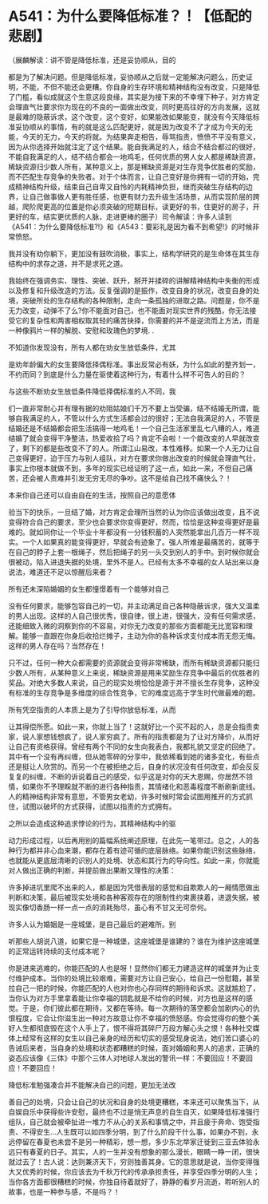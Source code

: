 # A541：为什么要降低标准？！【低配的悲剧】

（展麟解读：讲不管是降低标准，还是妥协顺从，目的

都是为了解决问题。但是降低标准，妥协顺从之后就一定能解决问题么，历史证明，不能，不但不能还会更糟。你自身的生存环境和精神结构没有改变，只是降低了门槛，看似成就这个生意这段良缘，其实是为接下来的不幸埋下种子，对方肯定会理直气壮要求你为现在的不良的一面做出改变，同时更高往好的方向发展，这就是最难的隐蔽诉求，这个改变，这个变好，如果能改如果能变，就没有今天降低标准妥协顺从的事情，有的就是这么匹配更好，就是因为改变不了才成为今天的无能，今天的无力，今天的将就。为结果奔走相告，辱骂指责，愤愤不平没有意义，因为从你选择开始就注定了这个结果。能自我满足的人，结合不结合都过的很好，不能自我满足的人，结不结合都会一地鸡毛，任何优质的男人女人都是稀缺资源，稀缺资源归少数人所有，某种意义上，那是稀缺资源是对生存竞争优胜者的奖励，而不匹配生存竞争的失败者。对于个体而言，让自己变好是你拥有一切的开始，完成精神结构升级，结束自己自卑又自怜的内耗精神负担，继而突破生存结构的边界，让自己做事做人更有胜任感，也更有财力去升级生活场景，从而实现阶层的跨越，爬阶爬更高的位置是你必须突破的短期目标，读更好的书，住更好的房子，开更好的车，结实更优质的人脉，走进更棒的圈子）司令解读：许多人读到《A541：为什么要降低标准?!》和《A543：要彩礼是因为看不到希望!》的时候非常愤怒。

我并没有劝你躺下，更加没有鼓吹消极，事实上，结构学研究的是生命体在其生存结构中的求存之道，并不是求死之道。

我始终在强调务实、理性、突破、跃升，掰开并揉碎的讲解精神结构中失衡的形成以及修复和升级改造的方法。反复强调的是振作，改变自身的状况，改变自身的处境，突破所处的生存结构的各种限制，走向一条孤独的进取之路。问题是，你不是无力改变，动弹不了么?你不能面对自己，也不能面对现实世界的残酷，你无法接受它的复杂性和两害相权取其轻的痛苦抉择，你需要的并不是逆流而上方法，而是一种像鸦片一样的解脱、安慰和玫瑰色的梦境. .

不知道你发现没有，所有人都在劝女生放低条件，尤其

是劝年龄偏大的女生要降低择偶标准。事出反常必有妖，为什么如此的整齐划一，不约而同？到底是什么力量在驱使着这种行为，有着什么样不可告人的目的？

与这些不断劝女生放低条件降低择偶标准的人不同，我

们一直非常耐心并有理有据的劝阻姑娘们千万不要上当受骗，结不结婚无所谓，能够自我满足的人，不管以什么方式生活都会过的很好；无法自我满足的人，不管是结婚还是不结婚都会把生活搞得一地鸡毛！一个自己生活家里乱七八糟的人，难道结婚了就会变得干净整洁，热爱收拾了吗？肯定不会啦！一个能改变的人早就改变了，剩下的都是些改变不了的人。所谓江山易改，本性难移。如果一个人无力让自己变得更好，迫于压力与别人组队，对方在要求你做出改变的时候就会理直气壮，事实上你根本就做不到，多年的现实已经证明了这一点，如此一来，不但自己痛苦，还会被人责难并引发无穷无尽的争吵。这不是给自己找不痛快么？！

本来你自己还可以自由自在的生活，按照自己的意愿体

验当下的快乐，一旦结了婚，对方肯定会理所当然的认为你应该做出改变，且不说变得符合自己的要求，至少也会要求你变得更好，然而，恰恰是这种变得更好是最难的。就如同你让一个毕业十年都没有一分钱积蓄的人突然能拿出几百万一样不现实。一个人如果真的能变得更好，早就会有迹象了。强人所难是最痛苦的，就等于在自己的脖子上套一根绳子，然后把绳子的另一头交到别人的手中。到时候你就会很被动，陷入进退失据的处境，里外不是人。已经有太多不幸福的女人站出来以身说法，难道还不足以惊醒后来者？

所有还未深陷婚姻的女生都憧憬着有一个能够对自己

没有任何要求，能够包容自己的一切，并主动满足自己各种隐蔽诉求，强大又温柔的男人出现。这样的人自己很优秀，很自律，很上进，很强大，没有任何需求感，还能细致入微的洞察到你的不容易，对你无力改变的那些方面都能无比宽容和理解。能够一直跟在你身后收拾烂摊子，主动为你的各种诉求支付成本而无怨无悔。这样的男人存在吗？当然存在！

只不过，任何一种大众都需要的资源就会变得非常稀缺，而所有稀缺资源都只能归少数人所有，从某种意义上来说，稀缺资源是用来奖励生存竞争中最后的优胜者的奖品。对绝大多数人来说，自己的现实处境恰恰是源于并不擅长生存竞争，这种没有标准的生存竞争是多维度的综合性竞争，它的难度远高于学生时代做最难的题。

所有凭空指责的人本质上是为了引导你放低标准，从而

让其得偿所愿。如此一来，你就上当了！这就好比一个买不起的人，总是会指责卖家，说人家想钱想疯了，说人家穷疯了。所有的指责都是为了让对方降价，从而好让自己有资格获得。曾经有两个不同的女生向我表白，我都礼貌又坚定的回绝了。其中有一个没有再纠缠，但从她零碎的分享中，我依稀看到她的诸多变化，有些点还是挺让人欣赏的。而另一个在被拒绝之后，自身的状况没有任何改变，却会反反复复的纠缠，不断的诉说着自己的感受，似乎这是对你的天大恩赐，你居然不领情，如果你不予理睬就不断的进行各种指责，其情绪化和恶毒程度不断刷新底线。人的精神结构非常有意思，不管男女老幼，许多时候时常会试图用推开的方式抓住，试图以破坏的方式获得，试图以指责的方式拥有。

之所以会造成这种追求悖论的行为，其精神结构中的驱

动力形成过程，以后再用别的篇幅系统阐述原理，在此先一笔带过。总之，人的各种行为都并非心血来潮，都存在着有迹可循的底层脉络。如果你能识别这些脉络，也就能从更底层清晰的识别人的处境、状态和其行为的导向性。如此一来，你就能对人做出正确的判断，并提前做出果断又理性的决策：

许多掉进坑里爬不出来的人，都是因为凭借表层的感觉和自欺欺人的一厢情愿做出判断和决策，最后被现实处境和各种客观存在的限制性约束裹挟着，进退失据，被现实像切香肠一样一点一点的消耗殆尽，虽心有不甘又无可奈何。

许多人认为婚姻是一座城堡，是自己最后的避难所。别

听那些人胡说八道，如果它是一种城堡，这座城堡是谁建的？谁在为维护这座城堡的正常运转持续的支付成本呢？

你是进来逃难的，你能匹配的人也是呀！显然你们都无力建造这样的城堡并为止支付维护成本。当你的处境比较艰难，需要对方让自己安心，给自己一份慰籍，甚至拉自己一把的时候，你能匹配的人也对你也心存同样的期待和诉求。这就尴尬了，当你认为对方手里拿着能让你幸福的钥匙就是不给你的时候，对方也是这样的感觉。于是，你们彼此都在期待，又都在等待。每一次期待的落空都会加剧内心的仇恨程度，它会让你滋生出一种对方故意让你不幸福的愤怒感。你会觉得你的整个美好人生都彻底毁在这个人手上了，恨不得将其碎尸万段方解心头之恨！各种社交媒体上经常有这样的女生以自己亲身的经历和切实的感受现身说法，她们苦口婆心的告诫后来者，当自身的处境和状态都糟糕的时候，面对婚姻和男人的追求，正确的姿态应该像《三体》中那个三体人对地球人发出的警讯一样：不要回应！不要回应！不要回应！

降低标准勉强凑合并不能解决自己的问题，更加无法改

善自己的处境，只会让自己的状况和自身的处境更糟糕，本来还可以聚焦当下，从自娱自乐中获得些许安慰，最终也不过是悄无声息的自生自灭，如果降低标准强行组队，自己就会被牵扯进一堆力不从心的关系和事情之中，并且疲于奔命、饱受指责、不得安生…人生既可以如四季分明，到了什么阶段干什么事，如果办不到，永远停留在春夏也未尝不是另一种精彩，想一想，多少东北举家迁徙到三亚去体验永远只有春夏的日子。其实，人的一生并没有想象的那么漫长，眼睛一睁一闭，很快就过去了！古人说：达则兼济天下，穷则独善其身。它的意思就是说，当你变得强大又优秀的时候，你应该去为千秋万代的传承承担责任，并享受四季分明的人生；当你各方面都很糟糕的时候，你独自待着就好了，静静的看岁月流逝，聆听别人的故事，也是一种参与感，不是吗？！